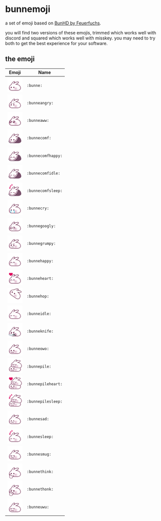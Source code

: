 # bunnemoji

a set of emoji based on <a href="https://www.feuerfuchs.dev/en/projects/bunhd-emojis/">BunHD by Feuerfuchs</a>.

you will find two versions of these emojis, trimmed which works well with discord and squared which works well with misskey. you may need to try both to get the best experience for your software.


## the emoji

| Emoji | Name |
| --- | --- |
| <img width="48" height="48" src="https://github.com/bunnegirl/bunnemoji/blob/master/squared/bunne.png"> | `:bunne:` |
| <img width="48" height="48" src="https://github.com/bunnegirl/bunnemoji/blob/master/squared/bunneangry.png"> | `:bunneangry:` |
| <img width="48" height="48" src="https://github.com/bunnegirl/bunnemoji/blob/master/squared/bunneaww.png"> | `:bunneaww:` |
| <img width="48" height="48" src="https://github.com/bunnegirl/bunnemoji/blob/master/squared/bunnecomf.png"> | `:bunnecomf:` |
| <img width="48" height="48" src="https://github.com/bunnegirl/bunnemoji/blob/master/squared/bunnecomfhappy.png"> | `:bunnecomfhappy:` |
| <img width="48" height="48" src="https://github.com/bunnegirl/bunnemoji/blob/master/squared/bunnecomfidle.png"> | `:bunnecomfidle:` |
| <img width="48" height="48" src="https://github.com/bunnegirl/bunnemoji/blob/master/squared/bunnecomfsleep.png"> | `:bunnecomfsleep:` |
| <img width="48" height="48" src="https://github.com/bunnegirl/bunnemoji/blob/master/squared/bunnecry.png"> | `:bunnecry:` |
| <img width="48" height="48" src="https://github.com/bunnegirl/bunnemoji/blob/master/squared/bunnegoogly.png"> | `:bunnegoogly:` |
| <img width="48" height="48" src="https://github.com/bunnegirl/bunnemoji/blob/master/squared/bunnegrumpy.png"> | `:bunnegrumpy:` |
| <img width="48" height="48" src="https://github.com/bunnegirl/bunnemoji/blob/master/squared/bunnehappy.png"> | `:bunnehappy:` |
| <img width="48" height="48" src="https://github.com/bunnegirl/bunnemoji/blob/master/squared/bunneheart.png"> | `:bunneheart:` |
| <img width="48" height="48" src="https://github.com/bunnegirl/bunnemoji/blob/master/squared/bunnehop.webp"> | `:bunnehop:` |
| <img width="48" height="48" src="https://github.com/bunnegirl/bunnemoji/blob/master/squared/bunneidle.png"> | `:bunneidle:` |
| <img width="48" height="48" src="https://github.com/bunnegirl/bunnemoji/blob/master/squared/bunneknife.png"> | `:bunneknife:` |
| <img width="48" height="48" src="https://github.com/bunnegirl/bunnemoji/blob/master/squared/bunneowo.png"> | `:bunneowo:` |
| <img width="48" height="48" src="https://github.com/bunnegirl/bunnemoji/blob/master/squared/bunnepile.png"> | `:bunnepile:` |
| <img width="48" height="48" src="https://github.com/bunnegirl/bunnemoji/blob/master/squared/bunnepileheart.png"> | `:bunnepileheart:` |
| <img width="48" height="48" src="https://github.com/bunnegirl/bunnemoji/blob/master/squared/bunnepilesleep.png"> | `:bunnepilesleep:` |
| <img width="48" height="48" src="https://github.com/bunnegirl/bunnemoji/blob/master/squared/bunnesad.png"> | `:bunnesad:` |
| <img width="48" height="48" src="https://github.com/bunnegirl/bunnemoji/blob/master/squared/bunnesleep.png"> | `:bunnesleep:` |
| <img width="48" height="48" src="https://github.com/bunnegirl/bunnemoji/blob/master/squared/bunnesmug.png"> | `:bunnesmug:` |
| <img width="48" height="48" src="https://github.com/bunnegirl/bunnemoji/blob/master/squared/bunnethink.png"> | `:bunnethink:` |
| <img width="48" height="48" src="https://github.com/bunnegirl/bunnemoji/blob/master/squared/bunnethonk.png"> | `:bunnethonk:` |
| <img width="48" height="48" src="https://github.com/bunnegirl/bunnemoji/blob/master/squared/bunneuwu.png"> | `:bunneuwu:` |
